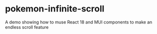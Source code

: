 # pokemon-infinite-scroll
A demo showing how to muse React 18 and MUI components to make an endless scroll feature
